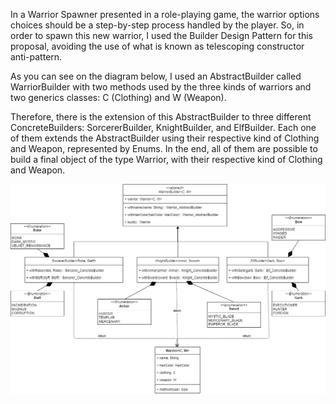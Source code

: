 In a Warrior Spawner presented in a role-playing game, the warrior options choices should be a step-by-step process handled by the player. So, in order to spawn this new warrior, I used the Builder Design Pattern for this proposal, avoiding the use of what is known as telescoping constructor anti-pattern. 

As you can see on the diagram below, I used an AbstractBuilder called WarriorBuilder with two methods used by the three kinds of warriors and two generics classes: C (Clothing) and W (Weapon).

Therefore, there is the extension of this AbstractBuilder to three different ConcreteBuilders: SorcererBuilder, KnightBuilder, and ElfBuilder. Each one of them extends the AbstractBuilder using their respective kind of Clothing and Weapon, represented by Enums. In the end, all of them are possible to build a final object of the type Warrior, with their respective kind of Clothing and Weapon.

![alt text](https://github.com/Rick-Addiction/Design-Patterns-Studies/blob/master/Builder/WARRIOR_BUILDER.png?raw=true)
